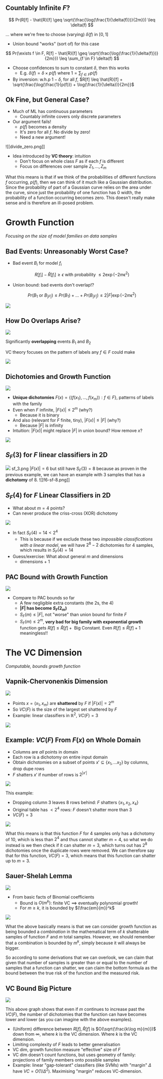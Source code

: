 ## Countably Infinite $F$?

$$
Pr(R[f] - \hat{R}[f] \geq \sqrt{\frac{\log(\frac{1}{\delta(f)})}{2m}}) \leq \delta(f)
$$

... where we're free to choose (varying) $\delta(f)$ in $[0,1]$ 
- Union bound "works" (sort of) for this case

$$
Pr(\exists f \in F, R[f] - \hat{R}[f] \geq \sqrt{\frac{\log(\frac{1}{\delta(f)})}{2m}}) \leq \sum_{f \in F} \delta(f)
$$

- Choose confidences to sum to constant $\delta$, then this works
	- E.g. $\delta(f) = \delta \times p(f) \text{ where } 1 = \sum_{f \in F} p(f)$ 
- By inversion: w.h.p $1 - \delta$, for all $f$, $R[f] \leq \hat{R}[f] + \sqrt{\frac{\log(\frac{1}{p(f)}) + \log(\frac{1}{\delta})}{2m}}$

## Ok Fine, but General Case?
- Much of ML has continuous parameters
	- Countably infinite covers only discrete parameters
- Our argument fails!
	- $p(f)$ becomes a density
	- It's zero for all $f$. No divide by zero!
	- Need a new argument!
 
 ![[divide_zero.png]]
 
- Idea introduced by **VC theory**: intuition
	- Don't focus on whole class $F$ as if each $f$ is different
	- Focus on differences over sample $Z_1, ..., Z_m$ 

What this means is that if we think of the probabilities of different functions $f$ occurring, $p(f)$, then we can think of it much like a Gaussian distribution. Since the probability of part of a Gaussian curve relies on the area under the curve, since just the probability of one function has 0 width, the probability of a function occurring becomes zero. This doesn't really make sense and is therefore an ill-posed problem.
# Growth Function
_Focusing on the size of model families on data samples_

## Bad Events: Unreasonably Worst Case?
- Bad event $B_i$ for model $f_i$ 

$$
R[f_i] - \hat{R}[f_i] \geq \epsilon \text{ with probability } \leq 2 \exp(-2m\epsilon^2)
$$

- Union bound: bad events don't overlap!?

$$
Pr(B_1 \text{ or } B_{|F|}) \leq Pr(B_1)+... + Pr(B_{|F|}) \leq 2|F|\exp(-2m\epsilon^2)
$$

![](Images/overlaps.png)

## How Do Overlaps Arise?

![](Images/overlaps2.png)

Significantly **overlapping** events $B_1$ and $B_2$ 

VC theory focuses on the pattern of labels any $f \in F$ could make

![](Images/overlaps3.png)

## Dichotomies and Growth Function

![](Images/dichotomies.png)

- **Unique dichotomies** $F(x) = \{(f(x_1), ..., f(x_m)): f \in F\}$, patterns of labels with the family
- Even when $F$ infinite, $|F(x)| \leq 2^m$ (why?)
	- Because it is binary
- And also (relevant for $F$ finite, tiny), $|F(x) | \leq |F|$ (why?)
	- Because $|F|$ is infinity
- Intuition: $|F(x)|$ might replace $|F|$ in union bound? How remove $x$? 

![](growth_function.png)

## $S_F(3)$ for $F$ linear classifiers in 2D

![](Images/sf_3.png)
sf_3.png
$|F(x)| = 6$
but still have
$S_F(3) = 8$ 
because as proven in the previous example, we can have an example with 3 samples that has a **dichotomy** of 8.
![[f6-sf-8.png]]

## $S_F(4)$ for $F$ Linear Classifiers in 2D
- What about $m = 4$ points?
- Can never produce the criss-cross (XOR) dichotomy

![](Images/sf_4.png)

- In fact $S_F(4) = 14 < 2^4$ 
	- This is because if we exclude these two _impossible classifications with a linear model_, we will have $2^8 - 2$ dichotomies for 4 samples, which results in $S_F(4) = 14$  
- Guess/exercise: What about general $m$ and dimensions
	- dimensions + 1

## PAC Bound with Growth Function

![](Images/pac_bound_growth_function.png)

- Compare to PAC bounds so far
	- A few negligible extra constants (the 2s, the 4)
	- **$|F|$ has become $S_F(2_m)$** 
	- $S_F(m) \leq |F|$, not "worse" than union bound for finite $F$ 
	- $S_F(m) \leq 2^m$, **very bad for big family with exponential growth** function gets $R[f] \leq \hat{R}[f] + \text{ Big Constant}$. Even $R[f] \leq \hat{R}[f] +1$ meaningless!!

# The VC Dimension
_Computable, bounds growth function_

## Vapnik-Chervonenkis Dimension

![](Images/vc_dimension.png)

- Points $x = (x_1, x_m)$ are **shattered** by $F$ if $|F(x)| = 2^m$ 
- So $VC(F)$ is the size of the largest set shattered by $F$ 
- Example: linear classifiers in $\mathbb{R}^2$, $VC(F)=3$

![](Images/shattered.png)

## Example: $VC(F)$ From $F(x)$ on Whole Domain
- Columns are _all_ points in domain
- Each row is a dichotomy on entire input domain
- Obtain dichotomies on a subset of points $x' \subseteq \{x_1, ... x_2\}$ by columns, drop dupe rows
- $F$ shatters $x'$ if number of rows is $2^{|x'|}$ 

![](Images/shatter_example.png)

This example:
- Dropping column 3 leaves 8 rows behind: $F$ shatters $\{x_1,x_2,x_4\}$ 
- Original table has $< 2^4$ rows: $F$ doesn't shatter more than 3
- $VC(F) = 3$

![](Images/shatter_example2.png)

What this means is that this function $F$ for 4 samples only has a dichotomy of 10, which is less than $2^4$ and thus cannot shatter $m=4$, so what we do instead is we then check if it can shatter $m=3$, which turns out has $2^8$ dichotomies once the duplicate rows were removed. We can therefore say that for this function, $VC(F)=3$, which means that this function can shatter up to $m=3$. 
## Sauer-Shelah Lemma

![](Images/sauer_shela_lemma.png)

- From basic facts of Binomial coefficients
	- Bound is $O(m^k)$: finite VC $\implies$ eventually polynomial growth!
	- For $m \geq k$, it is bounded by $(\frac{em}{m})^k$ 

![](Images/vc_bound.png)

What the above basically means is that we can consider growth function as being bounded a _combination_ in the mathematical term of $k$ shatterable samples of function $F$ and $m$ total samples. However, we should remember that a combination is bounded by $m^k$, simply because it will always be bigger. 

So according to some derivations that we can overlook, we can claim that given that number of samples is greater than or equal to the number of samples that a function can shatter, we can claim the bottom formula as the bound between the true risk of the function and the measured risk. 
## VC Bound Big Picture

![](Images/big_picture.png)

This above graph shows that even if $m$ continues to increase past the $VC(F)$, the number of dichotomies that the function can have becomes lower and lower (as you can imagine with the above examples).

- (Uniform) difference between $R[f], \hat{R}[f]$ is $O(\sqrt{\frac{k\log m}{m}})$ down from $\infty$, where $k$ is the VC dimension. Where $k$ is the VC dimension.
- Limiting complexity of $F$ leads to better generalisation
- VC dim, growth function measure "effective" size of $F$ 
- VC dim doesn't count functions, but uses geometry of family: projections of family members onto possible samples
- Example: linear "gap-tolerant" classifiers (like SVMs) with "margin" $\Delta$ have $VC = O(1/\Delta^2)$. Maximising "margin" reduces VC-dimension.